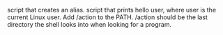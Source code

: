 script that creates an alias.
script that prints hello user, where user is the current Linux user.
Add /action to the PATH. /action should be the last directory the shell looks into when looking for a program.
